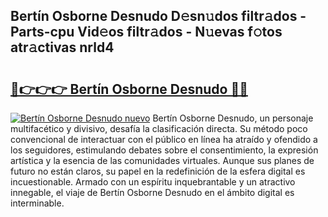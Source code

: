 ## Bertín Osborne Desnudo D𝚎sn𝚞dos filtr𝚊dos - Parts-cpu Vid𝚎os filtr𝚊dos - N𝚞evas f𝚘tos atr𝚊ctivas nrld4

# <h2><a href="http://mb8mc7.tromn.icu/?c=Bert%c3%adn+Osborne+Desnudo">🔗👉👉👉 Bertín Osborne Desnudo 🔗🔗</a></h2>

[![Bertín Osborne Desnudo nuevo](https://i.imgur.com/pEAQMta.gif)](http://mb8mc7.tromn.icu/?c=Bert%c3%adn+Osborne+Desnudo)
Bertín Osborne Desnudo, un personaje multifacético y divisivo, desafía la clasificación directa. Su método poco convencional de interactuar con el público en línea ha atraído y ofendido a los seguidores, estimulando debates sobre el consentimiento, la expresión artística y la esencia de las comunidades virtuales. Aunque sus planes de futuro no están claros, su papel en la redefinición de la esfera digital es incuestionable. Armado con un espíritu inquebrantable y un atractivo innegable, el viaje de Bertín Osborne Desnudo en el ámbito digital es interminable.
